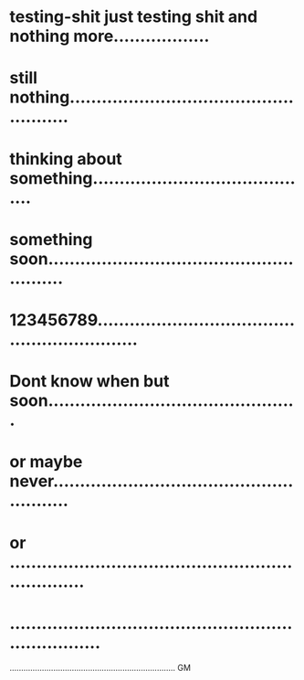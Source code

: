 # testing-shit just testing shit and  nothing more..................
# still nothing.....................................................
# thinking about something..........................................
# something soon........................................................
# 123456789.............................................................
# Dont know when but soon...............................................
# or maybe never........................................................
# or ...................................................................
# ......................................................................
........................................................................
GM
